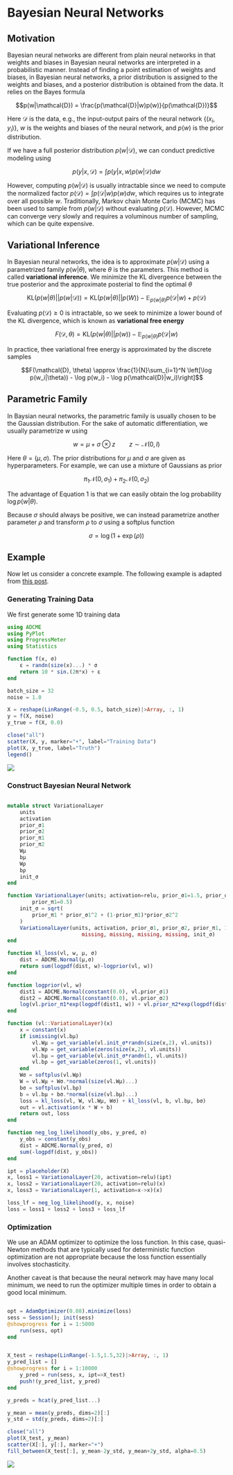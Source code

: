 # Bayesian Neural Networks 


## Motivation 
Bayesian neural networks are different from plain neural networks in that weights and biases in Bayesian neural networks are interpreted in a probabilistic manner. Instead of finding a point estimation of weights and biases, in Bayesian neural networks, a prior distribution is assigned to the weights and biases, and a posterior distribution is obtained from the data. It relies on the Bayes formula 

$$p(w|\mathcal{D}) = \frac{p(\mathcal{D}|w)p(w)}{p(\mathcal{D})}$$

Here $\mathcal{D}$ is the data, e.g., the input-output pairs of the neural network $\{(x_i, y_i)\}$, $w$ is the weights and biases of the neural network, and $p(w)$ is the prior distribution. 

If we have a full posterior distribution $p(w|\mathcal{D})$, we can conduct predictive modeling using 

$$p(y|x, \mathcal{D}) = \int p(y|x, w) p(w|\mathcal{D})d w$$

However, computing $p(w|\mathcal{D})$ is usually intractable since we need to compute the normalized factor $p(\mathcal{D}) = \int p(\mathcal{D}|w)p(w) dw$, which requires us to integrate over all possible $w$. Traditionally, Markov chain Monte Carlo (MCMC) has been used to sample from $p(w|\mathcal{D})$ without evaluating $p(\mathcal{D})$. However, MCMC can converge very slowly and requires a voluminous number of sampling, which can be quite expensive. 


## Variational Inference 



In Bayesian neural networks, the idea is to approximate $p(w|\mathcal{D})$ using a parametrized family $p(w|\theta)$, where $\theta$ is the parameters. This method is called **variational inference**. We minimize the KL divergeence between the true posterior and the approximate posterial to find the optimal $\theta$

$$\text{KL}(p(w|\theta)||p(w|\mathcal{D})) = \text{KL}(p(w|\theta)||p(W)) - \mathbb{E}_{p(w|\theta)}p(\mathcal{D}|w) + p(\mathcal{D})$$

Evaluating $p(\mathcal{D})\geq 0$ is intractable, so we seek to minimize a lower bound of the KL divergence, which is known as **variational free energy**

$$F(\mathcal{D}, \theta) =  \text{KL}(p(w|\theta)||p(w)) - \mathbb{E}_{p(w|\theta)}p(\mathcal{D}|w)$$

In practice, thee variational free energy is approximated by the discrete samples 

$$F(\mathcal{D}, \theta) \approx  \frac{1}{N}\sum_{i=1}^N \left[\log p(w_i|\theta)) - \log p(w_i)  - \log p(\mathcal{D}|w_i)\right]$$

## Parametric Family

In Baysian neural networks, the parametric family is usually chosen to be the Gaussian distribution. For the sake of automatic differentiation, we usually parametrize $w$ using 

$$w = \mu + \sigma \otimes z\qquad z \sim \mathcal{N}(0, I) \tag{1}$$

Here $\theta = (\mu, \sigma)$. The prior distributions for $\mu$ and $\sigma$ are given as hyperparameters. For example, we can use a mixture of Gaussians as prior 

$$\pi_1 \mathcal{N}(0, \sigma_1) + \pi_2 \mathcal{N}(0, \sigma_2)$$

The advantage of Equation 1 is that we can easily obtain the log probability $\log p(w|\theta)$. 

Because $\sigma$ should always be positive, we can instead parametrize another parameter $\rho$ and transform $\rho$ to $\sigma$ using a softplus function 

$$\sigma = \log (1+\exp(\rho))$$

## Example

Now let us consider a concrete example. The following example is adapted from [this post](http://krasserm.github.io/2019/03/14/bayesian-neural-networks/). 

### Generating Training Data

We first generate some 1D training data 

```julia
using ADCME
using PyPlot 
using ProgressMeter
using Statistics

function f(x, σ)
    ε = randn(size(x)...) * σ
    return 10 * sin.(2π*x) + ε
end

batch_size = 32
noise = 1.0

X = reshape(LinRange(-0.5, 0.5, batch_size)|>Array, :, 1)
y = f(X, noise)
y_true = f(X, 0.0)

close("all")
scatter(X, y, marker="+", label="Training Data")
plot(X, y_true, label="Truth")
legend()
```


![](https://github.com/ADCMEMarket/ADCMEImages/blob/master/ADCME/bnn_training_data.png?raw=true)


### Construct Bayesian Neural Network 

```julia

mutable struct VariationalLayer
    units
    activation
    prior_σ1
    prior_σ2
    prior_π1
    prior_π2
    Wμ
    bμ
    Wρ
    bρ
    init_σ
end

function VariationalLayer(units; activation=relu, prior_σ1=1.5, prior_σ2=0.1,
        prior_π1=0.5)
    init_σ = sqrt(
        prior_π1 * prior_σ1^2 + (1-prior_π1)*prior_σ2^2
    )
    VariationalLayer(units, activation, prior_σ1, prior_σ2, prior_π1, 1-prior_π1,
                        missing, missing, missing, missing, init_σ)
end

function kl_loss(vl, w, μ, σ)
    dist = ADCME.Normal(μ,σ)
    return sum(logpdf(dist, w)-logprior(vl, w))
end

function logprior(vl, w)
    dist1 = ADCME.Normal(constant(0.0), vl.prior_σ1)
    dist2 = ADCME.Normal(constant(0.0), vl.prior_σ2)
    log(vl.prior_π1*exp(logpdf(dist1, w)) + vl.prior_π2*exp(logpdf(dist2, w)))
end

function (vl::VariationalLayer)(x)
    x = constant(x)
    if ismissing(vl.bμ)
        vl.Wμ = get_variable(vl.init_σ*randn(size(x,2), vl.units))
        vl.Wρ = get_variable(zeros(size(x,2), vl.units))
        vl.bμ = get_variable(vl.init_σ*randn(1, vl.units))
        vl.bρ = get_variable(zeros(1, vl.units))
    end
    Wσ = softplus(vl.Wρ)
    W = vl.Wμ + Wσ.*normal(size(vl.Wμ)...) 
    bσ = softplus(vl.bρ)
    b = vl.bμ + bσ.*normal(size(vl.bμ)...)
    loss = kl_loss(vl, W, vl.Wμ, Wσ) + kl_loss(vl, b, vl.bμ, bσ)
    out = vl.activation(x * W + b)
    return out, loss 
end

function neg_log_likelihood(y_obs, y_pred, σ)
    y_obs = constant(y_obs)
    dist = ADCME.Normal(y_pred, σ)
    sum(-logpdf(dist, y_obs))
end

ipt = placeholder(X)
x, loss1 = VariationalLayer(20, activation=relu)(ipt)
x, loss2 = VariationalLayer(20, activation=relu)(x)
x, loss3 = VariationalLayer(1, activation=x->x)(x)

loss_lf = neg_log_likelihood(y, x, noise)
loss = loss1 + loss2 + loss3 + loss_lf
```

### Optimization 

We use an ADAM optimizer to optimize the loss function. In this case, quasi-Newton methods that are typically used for deterministic function optimization are not appropriate because the loss function essentially involves stochasticity. 

Another caveat is that because the neural network may have many local minimum, we need to run the optimizer multiple times in order to obtain a good local minimum. 

```julia

opt = AdamOptimizer(0.08).minimize(loss)
sess = Session(); init(sess)
@showprogress for i = 1:5000
    run(sess, opt)
end


X_test = reshape(LinRange(-1.5,1.5,32)|>Array, :, 1)
y_pred_list = []
@showprogress for i = 1:10000
    y_pred = run(sess, x, ipt=>X_test)
    push!(y_pred_list, y_pred)
end

y_preds = hcat(y_pred_list...)

y_mean = mean(y_preds, dims=2)[:]
y_std = std(y_preds, dims=2)[:]

close("all")
plot(X_test, y_mean)
scatter(X[:], y[:], marker="+")
fill_between(X_test[:], y_mean-2y_std, y_mean+2y_std, alpha=0.5)
```

![](https://github.com/ADCMEMarket/ADCMEImages/blob/master/ADCME/bnn_prediction.png?raw=true)


